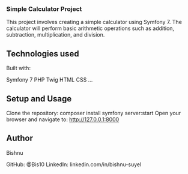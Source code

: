 ### Simple Calculator Project

This project involves creating a simple calculator using Symfony 7. The calculator will perform basic arithmetic operations such as addition, subtraction, multiplication, and division.


## Technologies used
Built with:

Symfony 7
PHP
Twig
HTML
CSS
...

## Setup and Usage
Clone the repository:
composer install
symfony server:start
Open your browser and navigate to:
http://127.0.0.1:8000


## Author
Bishnu

GitHub: @Bis10
LinkedIn: linkedin.com/in/bishnu-suyel